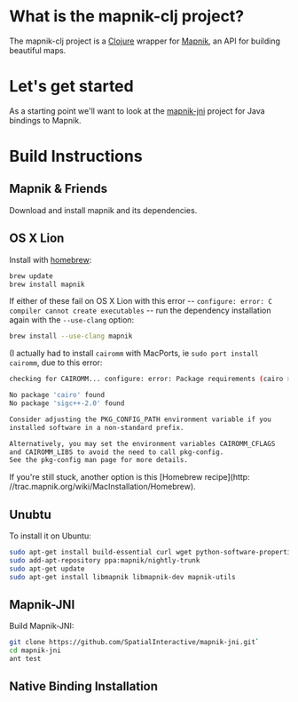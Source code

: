 # What is the mapnik-clj project?

The mapnik-clj project is a [Clojure](https://github.com/clojure/clojure) wrapper for [Mapnik](https://github.com/mapnik/mapnik), an API for building beautiful maps.

# Let's get started

As a starting point we'll want to look at the [mapnik-jni](https://github.com/SpatialInteractive/mapnik-jni) project for Java bindings to Mapnik.

# Build Instructions

## Mapnik & Friends

Download and install mapnik and its dependencies.

## OS X Lion

Install with [homebrew](http://mxcl.github.com/homebrew/):

```bash
brew update
brew install mapnik
```

If either of these fail on OS X Lion with this error -- `configure: error: C compiler cannot create executables` -- run the dependency installation again with the `--use-clang` option:

```bash
brew install --use-clang mapnik
```

(I actually had to install `cairomm` with MacPorts, ie `sudo port install cairomm`, due to this error:

```bash
checking for CAIROMM... configure: error: Package requirements (cairo >= 1.8.0 sigc++-2.0) were not met:

No package 'cairo' found
No package 'sigc++-2.0' found

Consider adjusting the PKG_CONFIG_PATH environment variable if you
installed software in a non-standard prefix.

Alternatively, you may set the environment variables CAIROMM_CFLAGS
and CAIROMM_LIBS to avoid the need to call pkg-config.
See the pkg-config man page for more details.
```

If you're still stuck, another option is this [Homebrew recipe](http: //trac.mapnik.org/wiki/MacInstallation/Homebrew).


## Unubtu 

To install it on Ubuntu: 

```bash
sudo apt-get install build-essential curl wget python-software-properties
sudo add-apt-repository ppa:mapnik/nightly-trunk
sudo apt-get update
sudo apt-get install libmapnik libmapnik-dev mapnik-utils
```

## Mapnik-JNI

Build  Mapnik-JNI:

```bash
git clone https://github.com/SpatialInteractive/mapnik-jni.git`
cd mapnik-jni
ant test
```

## Native Binding Installation


